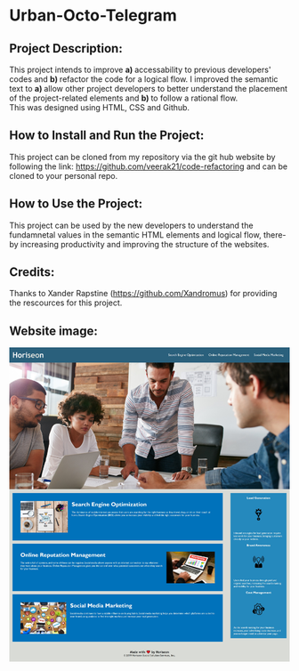 # Urban-Octo-Telegram
## Project Description:
This project intends to improve 
<b>   a) </b> accessability to previous developers' codes and 
 <b>  b) </b> refactor the code for a logical flow. 
I improved the semantic text to 
<b>   a) </b> allow other project developers to better understand the placement of the project-related elements and 
<b>   b) </b> to follow a rational flow.  
This was designed using HTML, CSS and Github.

## How to Install and Run the Project:
This project can be cloned from my repository via the git hub website by following the link:
https://github.com/veerak21/code-refactoring and can be cloned to your personal repo.
## How to Use the Project:
This project can be used by the new developers to understand the fundamnetal values in the semantic HTML elements and logical flow, there-by increasing productivity and improving the structure of the websites.
## Credits:
Thanks to Xander Rapstine (https://github.com/Xandromus) for providing the rescources for this project.
## Website image:
![screenshot](./assets/images/image.jpg)
